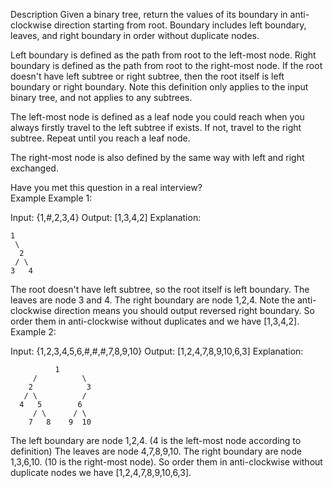 Description
Given a binary tree, return the values of its boundary in anti-clockwise direction starting from root. Boundary includes left boundary, leaves, and right boundary in order without duplicate nodes.

Left boundary is defined as the path from root to the left-most node. Right boundary is defined as the path from root to the right-most node. If the root doesn't have left subtree or right subtree, then the root itself is left boundary or right boundary. Note this definition only applies to the input binary tree, and not applies to any subtrees.

The left-most node is defined as a leaf node you could reach when you always firstly travel to the left subtree if exists. If not, travel to the right subtree. Repeat until you reach a leaf node.

The right-most node is also defined by the same way with left and right exchanged.

Have you met this question in a real interview?  
Example
Example 1:

Input: {1,#,2,3,4}
Output: [1,3,4,2]
Explanation: 
  ``` 
  1
   \
    2
   / \
  3   4
  ```
  The root doesn't have left subtree, so the root itself is left boundary.
  The leaves are node 3 and 4.
  The right boundary are node 1,2,4. Note the anti-clockwise direction means you should output reversed right boundary.
  So order them in anti-clockwise without duplicates and we have [1,3,4,2].
Example 2:

Input: {1,2,3,4,5,6,#,#,#,7,8,9,10}
Output: [1,2,4,7,8,9,10,6,3]
Explanation: 
```
          1
     /          \
    2            3
   / \          / 
  4   5        6   
     / \      / \
    7   8    9  10  
  ```
  The left boundary are node 1,2,4. (4 is the left-most node according to definition)
  The leaves are node 4,7,8,9,10.
  The right boundary are node 1,3,6,10. (10 is the right-most node).
  So order them in anti-clockwise without duplicate nodes we have [1,2,4,7,8,9,10,6,3].